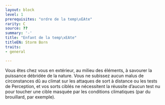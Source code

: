 ```yaml
---
layout: block
level: 1
prerequisites: "ordre de la temp\xEAte"
rarity: C
source: ??
summary: '-'
title: "Enfant de la temp\xEAte"
titleEN: Storm Born
traits:
- general

---
```


<p>Vous êtes chez vous en extérieur, au milieu des éléments, à savourer la puissance débridée de la nature. Vous ne subissez aucun malus de circonstances dû au climat sur les attaques de sort à distance ou les tests de Perception, et vos sorts ciblés ne nécessitent la réussite d’aucun test nu pour toucher une cible masquée par les conditions climatiques (par du brouillard, par exemple).</p>